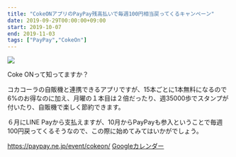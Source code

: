 ```yaml
---
title: "CokeONアプリのPayPay残高払いで毎週100円相当戻ってくるキャンペーン"
date: 2019-09-29T00:00:00+09:00
start: 2019-10-07
end: 2019-11-03
tags: ["PayPay","CokeOn"]
---
```


![](/posts/20191103_cokeon_paypay.md.png)

Coke ONって知ってますか？

コカコーラの自販機と連携できるアプリですが、15本ごとに1本無料になるので6%のお得なのに加え、月曜の１本目は２倍だったり、週35000歩でスタンプが付いたり、自販機で楽しく節約できます。

６月にLINE Payから支払えますが、10月からPayPayも参入ということで毎週100円戻ってくるそうなので、この際に始めてみてはいかがでしょう。

https://paypay.ne.jp/event/cokeon/
[Googleカレンダー](http://www.google.com/calendar/event?action=TEMPLATE&text=CokeON%E3%82%A2%E3%83%97%E3%83%AA%E3%81%AEPayPay%E6%AE%8B%E9%AB%98%E6%89%95%E3%81%84%E3%81%A7%E6%AF%8E%E9%80%B1100%E5%86%86%E7%9B%B8%E5%BD%93%E6%88%BB%E3%81%A3%E3%81%A6%E3%81%8F%E3%82%8B%E3%82%AD%E3%83%A3%E3%83%B3%E3%83%9A%E3%83%BC%E3%83%B3&dates=20191007/20191103&details=https://pokanpo.com/posts/20191103_cokeon_paypay/)
